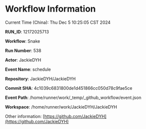 # Workflow Information

Current Time (China): Thu Dec  5 10:25:05 CST 2024  

**RUN_ID**: 12172025713  

**Workflow**: Snake  

**Run Number**: 538  

**Actor**: JackieDYH  

**Event Name**: schedule  

**Repository**: JackieDYH/JackieDYH  

**Commit SHA**: 4c1039c6831800de1d451866cc050d78c9fae5ce  

**Event Path**: /home/runner/work/_temp/_github_workflow/event.json  

**Workspace**: /home/runner/work/JackieDYH/JackieDYH  

Other information: [https://github.com/JackieDYH](https://github.com/JackieDYH)
